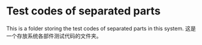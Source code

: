 # Test codes of separated parts

This is a folder storing the test codes of separated parts in this system.
这是一个存放系统各部件测试代码的文件夹。
